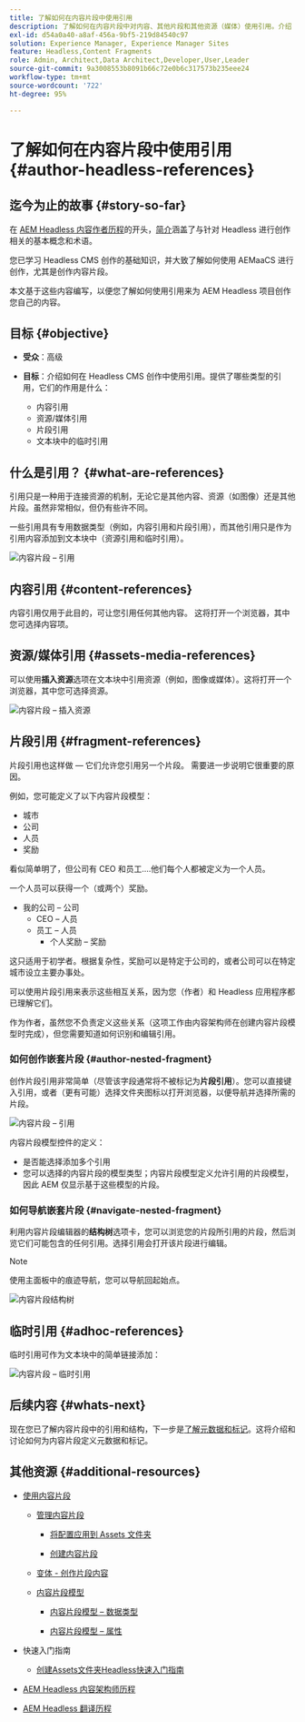 ```yaml
---
title: 了解如何在内容片段中使用引用
description: 了解如何在内容片段中对内容、其他片段和其他资源（媒体）使用引用。介绍 Headless CMS 创作的嵌套片段的必要性和机制。
exl-id: d54a0a40-a8af-456a-9bf5-219d84540c97
solution: Experience Manager, Experience Manager Sites
feature: Headless,Content Fragments
role: Admin, Architect,Data Architect,Developer,User,Leader
source-git-commit: 9a3008553b8091b66c72e0b6c317573b235eee24
workflow-type: tm+mt
source-wordcount: '722'
ht-degree: 95%

---
```


# 了解如何在内容片段中使用引用 {#author-headless-references}

## 迄今为止的故事 {#story-so-far}

在 [AEM Headless 内容作者历程](overview.md)的开头，[简介](introduction.md)涵盖了与针对 Headless 进行创作相关的基本概念和术语。

您已学习 Headless CMS 创作的基础知识，并大致了解如何使用 AEMaaCS 进行创作，尤其是创作内容片段。

本文基于这些内容编写，以便您了解如何使用引用来为 AEM Headless 项目创作您自己的内容。

## 目标 {#objective}

* **受众**：高级
* **目标**：介绍如何在 Headless CMS 创作中使用引用。提供了哪些类型的引用，它们的作用是什么：

   * 内容引用
   * 资源/媒体引用
   * 片段引用
   * 文本块中的临时引用

## 什么是引用？ {#what-are-references}

引用只是一种用于连接资源的机制，无论它是其他内容、资源（如图像）还是其他片段。虽然非常相似，但仍有些许不同。

一些引用具有专用数据类型（例如，内容引用和片段引用），而其他引用只是作为引用内容添加到文本块中（资源引用和临时引用）。

![内容片段 – 引用](/help/journey-headless/author/assets/headless-journey-author-references-01.png)

## 内容引用 {#content-references}

内容引用仅用于此目的，可让您引用任何其他内容。 这将打开一个浏览器，其中您可选择内容项。

## 资源/媒体引用 {#assets-media-references}

可以使用&#x200B;**插入资源**&#x200B;选项在文本块中引用资源（例如，图像或媒体）。这将打开一个浏览器，其中您可选择资源。

![内容片段 – 插入资源](/help/journey-headless/author/assets/headless-journey-author-references-02.png)

## 片段引用 {#fragment-references}

片段引用也这样做 — 它们允许您引用另一个片段。 需要进一步说明它很重要的原因。

例如，您可能定义了以下内容片段模型：

* 城市
* 公司
* 人员
* 奖励

看似简单明了，但公司有 CEO 和员工....他们每个人都被定义为一个人员。

一个人员可以获得一个（或两个）奖励。

* 我的公司 – 公司
   * CEO – 人员
   * 员工 – 人员
      * 个人奖励 – 奖励

这只适用于初学者。根据复杂性，奖励可以是特定于公司的，或者公司可以在特定城市设立主要办事处。

可以使用片段引用来表示这些相互关系，因为您（作者）和 Headless 应用程序都已理解它们。

作为作者，虽然您不负责定义这些关系（这项工作由内容架构师在创建内容片段模型时完成），但您需要知道如何识别和编辑引用。

### 如何创作嵌套片段 {#author-nested-fragment}

创作片段引用非常简单（尽管该字段通常将不被标记为&#x200B;**片段引用**）。您可以直接键入引用，或者（更有可能）选择文件夹图标以打开浏览器，以便导航并选择所需的片段。

![内容片段 – 引用](/help/journey-headless/author/assets/headless-journey-author-references-03.png)

内容片段模型控件的定义：

* 是否能选择添加多个引用
* 您可以选择的内容片段的模型类型；内容片段模型定义允许引用的片段模型，因此 AEM 仅显示基于这些模型的片段。

### 如何导航嵌套片段 {#navigate-nested-fragment}

利用内容片段编辑器的&#x200B;**结构树**&#x200B;选项卡，您可以浏览您的片段所引用的片段，然后浏览它们可能包含的任何引用。选择引用会打开该片段进行编辑。

>[!NOTE]
>
>使用主面板中的痕迹导航，您可以导航回起始点。

![内容片段结构树](/help/assets/content-fragments/assets/cfm-structuretree-02.png)

## 临时引用 {#adhoc-references}

临时引用可作为文本块中的简单链接添加：

![内容片段 – 临时引用](/help/journey-headless/author/assets/headless-journey-author-references-04.png)

## 后续内容 {#whats-next}

现在您已了解内容片段中的引用和结构，下一步是[了解元数据和标记](metadata-tagging.md)。这将介绍和讨论如何为内容片段定义元数据和标记。

## 其他资源 {#additional-resources}

* [使用内容片段](/help/assets/content-fragments/content-fragments.md)

   * [管理内容片段](/help/assets/content-fragments/content-fragments-managing.md)

      * [将配置应用到 Assets 文件夹](/help/assets/content-fragments/content-fragments-configuration-browser.md#apply-the-configuration-to-your-assets-folder)

      * [创建内容片段](/help/assets/content-fragments/content-fragments-managing.md#creating-a-content-fragment)

   * [变体 - 创作片段内容](/help/assets/content-fragments/content-fragments-variations.md)

   * [内容片段模型](/help/assets/content-fragments/content-fragments-models.md)

      * [内容片段模型 – 数据类型](/help/assets/content-fragments/content-fragments-models.md#data-types)

      * [内容片段模型 – 属性](/help/assets/content-fragments/content-fragments-models.md#properties)

* 快速入门指南
   * [创建Assets文件夹Headless快速入门指南](/help/sites-developing/headless/getting-started/create-assets-folder.md)

* [AEM Headless 内容架构师历程](/help/journey-headless/architect/overview.md)

* [AEM Headless 翻译历程](/help/journey-headless/translation/overview.md)
